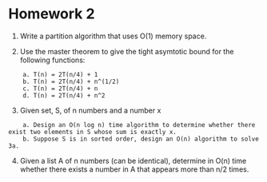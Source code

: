 # Homework 2

1. Write a partition algorithm that uses O(1) memory space.

2. Use the master theorem to give the tight asymtotic bound for the following functions:

```
    a. T(n) = 2T(n/4) + 1
    b. T(n) = 2T(n/4) + n^(1/2)
    c. T(n) = 2T(n/4) + n
    d. T(n) = 2T(n/4) + n^2
```
 
3. Given set, S, of n numbers and a number x

```
    a. Design an O(n log n) time algorithm to determine whether there exist two elements in S whose sum is exactly x.
    b. Suppose S is in sorted order, design an O(n) algorithm to solve 3a.
```

4. Given a list A of n numbers (can be identical), determine in O(n) time whether there exists a number
in A that appears more than n/2 times.
